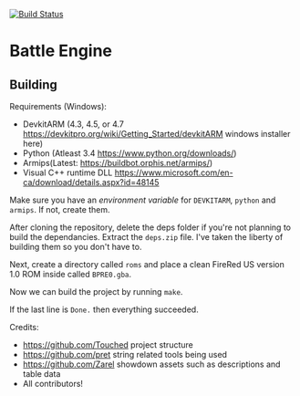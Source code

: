 [![Build Status](https://travis-ci.org/EternalCode/battle_engine.svg?branch=master)](https://travis-ci.org/EternalCode/battle_engine)

# Battle Engine

## Building

Requirements (Windows):
- DevkitARM (4.3, 4.5, or 4.7 https://devkitpro.org/wiki/Getting_Started/devkitARM windows installer here)
- Python (Atleast 3.4 https://www.python.org/downloads/)
- Armips(Latest: https://buildbot.orphis.net/armips/)
- Visual C++ runtime DLL https://www.microsoft.com/en-ca/download/details.aspx?id=48145

Make sure you have an *environment variable* for `DEVKITARM`, `python` and `armips`. If not, create them.

After cloning the repository, delete the deps folder if you're not planning to build the dependancies. Extract the `deps.zip` file. I've taken the liberty of building them so you don't have to.

Next, create a directory called `roms` and place a clean FireRed US version 1.0 ROM inside called `BPRE0.gba`.


Now we can build the project by running `make`.

If the last line is `Done.` then everything succeeded.

Credits:
- https://github.com/Touched project structure
- https://github.com/pret string related tools being used
- https://github.com/Zarel showdown assets such as descriptions and table data
- All contributors!
